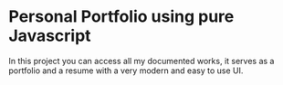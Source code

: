 <h1>Personal Portfolio using pure Javascript</h1>

<p>In this project you can access all my documented works, it serves as a portfolio and a resume with a very modern and easy to use UI.</p>

